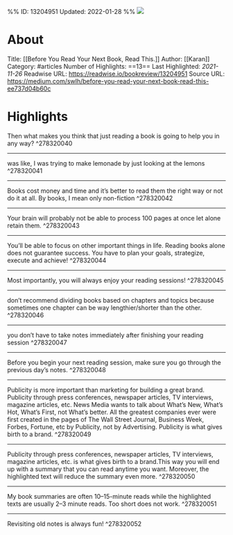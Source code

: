 %%
ID: 13204951
Updated: 2022-01-28
%%
![](https://readwise-assets.s3.amazonaws.com/static/images/article3.5c705a01b476.png)

# About
Title: [[Before You Read Your Next Book, Read This.]]
Author: [[Karan]]
Category: #articles
Number of Highlights: ==13==
Last Highlighted: *2021-11-26*
Readwise URL: https://readwise.io/bookreview/13204951
Source URL: https://medium.com/swlh/before-you-read-your-next-book-read-this-ee737d04b60c


# Highlights 
Then what makes you think that just reading a book is going to help you in any way?  ^278320040

---

was like, I was trying to make lemonade by just looking at the lemons  ^278320041

---

Books cost money and time and it’s better to read them the right way or not do it at all. By books, I mean only non-fiction  ^278320042

---

Your brain will probably not be able to process 100 pages at once let alone retain them.  ^278320043

---

You’ll be able to focus on other important things in life. Reading books alone does not guarantee success. You have to plan your goals, strategize, execute and achieve!  ^278320044

---

Most importantly, you will always enjoy your reading sessions!  ^278320045

---

don’t recommend dividing books based on chapters and topics because sometimes one chapter can be way lengthier/shorter than the other.  ^278320046

---

you don’t have to take notes immediately after finishing your reading session  ^278320047

---

Before you begin your next reading session, make sure you go through the previous day’s notes.  ^278320048

---

Publicity is more important than marketing for building a great brand. Publicity through press conferences, newspaper articles, TV interviews, magazine articles, etc. News Media wants to talk about What’s New, What’s Hot, What’s First, not What’s better. All the greatest companies ever were first created in the pages of The Wall Street Journal, Business Week, Forbes, Fortune, etc by Publicity, not by Advertising. Publicity is what gives birth to a brand.  ^278320049

---

Publicity through press conferences, newspaper articles, TV interviews, magazine articles, etc. is what gives birth to a brand.This way you will end up with a summary that you can read anytime you want. Moreover, the highlighted text will reduce the summary even more.  ^278320050

---

My book summaries are often 10–15-minute reads while the highlighted texts are usually 2–3 minute reads. Too short does not work.  ^278320051

---

Revisiting old notes is always fun!  ^278320052

